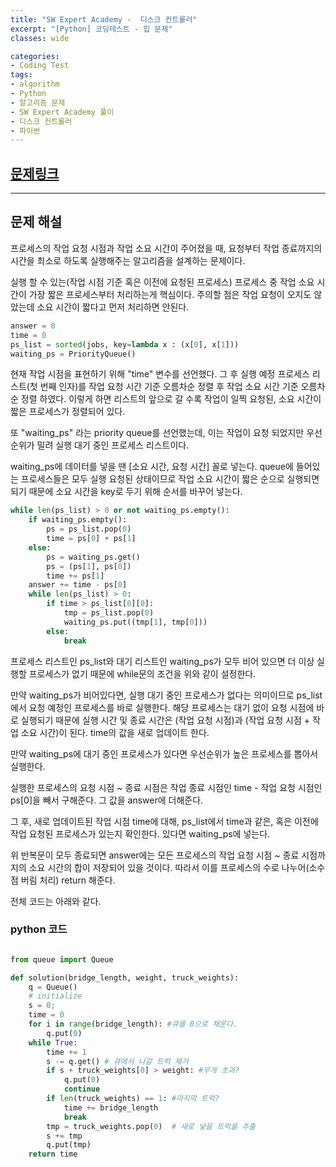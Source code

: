 ```yaml
---
title: "SW Expert Academy -  디스크 컨트롤러"
excerpt: "[Python] 코딩테스트 - 힙 문제"
classes: wide

categories:
- Coding Test
tags:
- algorithm
- Python
- 알고리즘 문제
- SW Expert Academy 풀이
- 디스크 컨트롤러
- 파이썬
---
```


## [문제링크](https://programmers.co.kr/learn/courses/30/lessons/42627)


***
## 문제 해설

프로세스의 작업 요청 시점과 작업 소요 시간이 주어졌을 때, 요청부터 작업 종료까지의 시간을 최소로 하도록 실행해주는 알고리즘을 설계하는 문제이다. 

실행 할 수 있는(작업 시점 기준 혹은 이전에 요청된 프로세스) 프로세스 중 작업 소요 시간이 가장 짧은 프로세스부터 처리하는게 핵심이다. 주의할 점은 작업 요청이 오지도 않았는데 소요 시간이 짧다고 먼저 처리하면 안된다. 

```python
answer = 0
time = 0
ps_list = sorted(jobs, key=lambda x : (x[0], x[1]))
waiting_ps = PriorityQueue()
```

현재 작업 시점을 표현하기 위해 "time" 변수를 선언했다. 그 후 실행 예정 프로세스 리스트(첫 번째 인자)를 작업 요청 시간 기준 오름차순 정렬 후 작업 소요 시간 기준 오름차순 정렬 하였다. 이렇게 하면 리스트의 앞으로 갈 수록 작업이 일찍 요청된, 소요 시간이 짧은 프로세스가 정렬되어 있다. 

또 "waiting_ps" 라는 priority queue를 선언했는데, 이는 작업이 요청 되었지만 우선순위가 밀려 실행 대기 중인 프로세스 리스트이다.     

waiting_ps에 데이터를 넣을 땐 [소요 시간, 요청 시간] 꼴로 넣는다. queue에 들어있는 프로세스들은 모두 실행 요청된 상태이므로 작업 소요 시간이 짧은 순으로 실행되면 되기 때문에 소요 시간을 key로 두기 위해 순서를 바꾸어 넣는다. 


```python
while len(ps_list) > 0 or not waiting_ps.empty():
    if waiting_ps.empty():
        ps = ps_list.pop(0)
        time = ps[0] + ps[1]
    else:
        ps = waiting_ps.get()
        ps = (ps[1], ps[0])
        time += ps[1]
    answer += time - ps[0]
    while len(ps_list) > 0:
        if time > ps_list[0][0]:
            tmp = ps_list.pop(0)
            waiting_ps.put((tmp[1], tmp[0]))
        else:
            break
```

프로세스 리스트인 ps_list와 대기 리스트인 waiting_ps가 모두 비어 있으면 더 이상 실행할 프로세스가 없기 때문에 while문의 조건을 위와 같이 설정한다.

만약 waiting_ps가 비어있다면, 실행 대기 중인 프로세스가 없다는 의미이므로 ps_list에서 요청 예정인 프로세스를 바로 실행한다. 해당 프로세스는 대기 없이 요청 시점에 바로 실행되기 때문에 실행 시간 및 종료 시간은 (작업 요청 시점)과 (작업 요청 시점 + 작업 소요 시간)이 된다. time의 값을 새로 업데이트 한다.

만약 waiting_ps에 대기 중인 프로세스가 있다면 우선순위가 높은 프로세스를 뽑아서 실행한다. 

실행한 프로세스의 요청 시점 ~ 종료 시점은 작업 종료 시점인 time - 작업 요청 시점인 ps[0]을 빼서 구해준다. 그 값을 answer에 더해준다. 

그 후, 새로 업데이트된 작업 시점 time에 대해, ps_list에서 time과 같은, 혹은 이전에 작업 요청된 프로세스가 있는지 확인한다. 있다면 waiting_ps에 넣는다. 


위 반복문이 모두 종료되면 answer에는 모든 프로세스의 작업 요청 시점 ~ 종료 시점까지의 소요 시간의 합이 저장되어 있을 것이다. 따라서 이를 프로세스의 수로 나누어(소수점 버림 처리) return 해준다. 

전체 코드는 아래와 같다. 


### python 코드

```python

from queue import Queue

def solution(bridge_length, weight, truck_weights):
    q = Queue()
    # initialize
    s = 0;
    time = 0
    for i in range(bridge_length): #큐를 0으로 채운다. 
        q.put(0)
    while True:
        time += 1
        s -= q.get() # 큐에서 나갈 트럭 제거
        if s + truck_weights[0] > weight: #무게 초과?
            q.put(0)
            continue
        if len(truck_weights) == 1: #마지막 트럭?
            time += bridge_length
            break
        tmp = truck_weights.pop(0)  # 새로 넣을 트럭을 추출
        s += tmp
        q.put(tmp)
    return time
    
```
